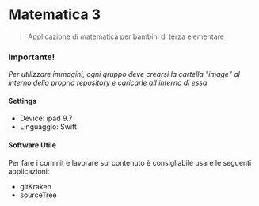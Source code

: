 # Matematica 3
>Applicazione di matematica per bambini di terza elementare



### Importante! 

*Per utilizzare immagini, ogni gruppo deve crearsi la cartella "image" al interno della propria repository e caricarle all'interno di essa*

#### Settings
- Device: ipad 9.7
- Linguaggio: Swift 
#### Software Utile
Per fare i commit e lavorare sul contenuto è consigliabile usare le seguenti applicazioni:
- gitKraken
- sourceTree




